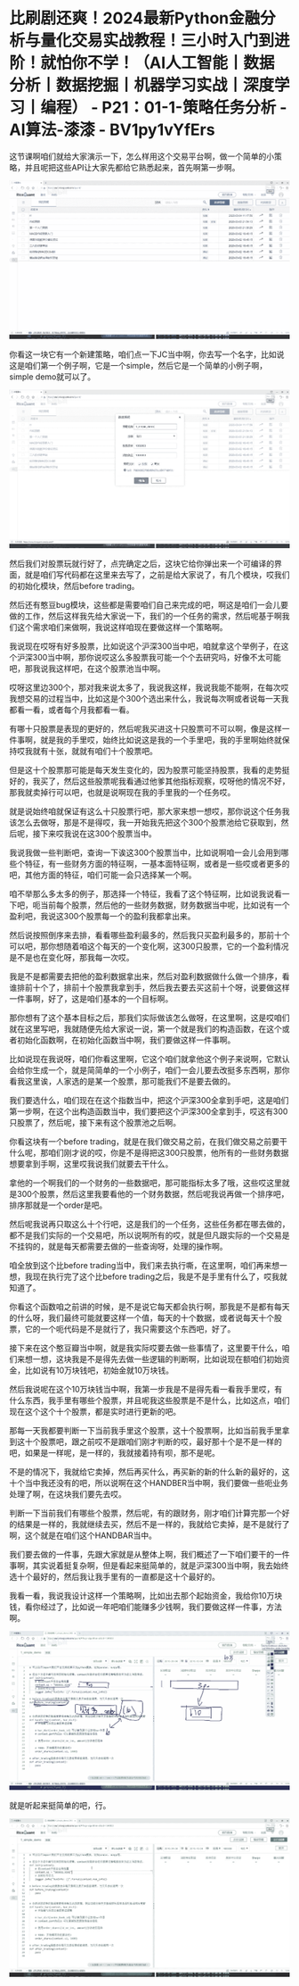 # 比刷剧还爽！2024最新Python金融分析与量化交易实战教程！三小时入门到进阶！就怕你不学！（AI人工智能丨数据分析丨数据挖掘丨机器学习实战丨深度学习丨编程） - P21：01-1-策略任务分析 - AI算法-漆漆 - BV1py1vYfErs

这节课啊咱们就给大家演示一下，怎么样用这个交易平台啊，做一个简单的小策略，并且呢把这些API让大家先都给它熟悉起来，首先啊第一步啊。



![](img/a812b7d02e68d4411aa34f497cb56ee9_1.png)

你看这一块它有一个新建策略，咱们点一下JC当中啊，你去写一个名字，比如说这是咱们第一个例子啊，它是一个simple，然后它是一个简单的小例子啊，simple demo就可以了。



![](img/a812b7d02e68d4411aa34f497cb56ee9_3.png)

然后我们对股票玩就行好了，点完确定之后，这块它给你弹出来一个可编译的界面，就是咱们写代码都在这里来去写了，之前是给大家说了，有几个模块，哎我们的初始化模块，然后before trading。

然后还有憨豆bug模块，这些都是需要咱们自己来完成的吧，啊这是咱们一会儿要做的工作，然后这样我先给大家说一下，我们的一个任务的需求，然后呢基于啊我们这个需求咱们来做啊，我说这样咱现在要做这样一个策略啊。

我说现在哎呀有好多股票，比如说这个沪深300当中吧，咱就拿这个举例子，在这个沪深300当中啊，那你说哎这么多股票我可能一个个去研究吗，好像不太可能吧，那我说我这样吧，在这个股票池当中啊。

哎呀这里边300个，那对我来说太多了，我说我这样，我说我能不能啊，在每次哎我想交易的过程当中，比如这是个300个选出来什么，我说每次啊或者说每一天我都看一看，或者每个月我都看一看。

有哪十只股票是表现的更好的，然后呢我买进这十只股票可不可以啊，像是这样一件事啊，就是我的手里哎，始终比如说这是我的一个手里吧，我的手里啊始终就保持哎我就有十张，就就有咱们十个股票吧。

但是这十个股票那可能是每天发生变化的，因为股票可能坚持股票，我看的走势挺好的，我买了，然后这些股票呢我看通过他爹其他指标观察，哎呀他的情况不好，那我就卖掉行可以吧，也就是说啊现在我的手里我的一个任务哎。

就是说始终咱就保证有这么十只股票行吧，那大家来想一想哎，那你说这个任务我该怎么去做呀，那是不是得哎，我一开始我先把这个300个股票池给它获取到，然后呢，接下来哎我说在这300个股票当中。

我说我做一些判断吧，查询一下诶这300个股票当中，比如说啊咱一会儿会用到哪些个特征，有一些财务方面的特征啊，一基本面特征啊，或者是一些哎或者更多的吧，其他方面的特征，咱们可能一会只选择某一个啊。

咱不举那么多太多的例子，那选择一个特征，我看了这个特征啊，比如说我说看一下吧，呃当前每个股票，然后他的一些财务数据，财务数据当中呢，比如说有一个盈利吧，我说这300个股票每一个的盈利我都拿出来。

然后说按照倒序来去排，看看哪些盈利最多的，然后我只买盈利最多的，那前十个可以吧，那你想随着咱这个每天的一个变化啊，这300只股票，它的一个盈利情况是不是也在变化呀，那我每一次哎。

我是不是都需要去把他的盈利数据拿出来，然后对盈利数据做什么做一个排序，看谁排前十个了，排前十个股票我拿到手，然后我去要去买这前十个呀，说要做这样一件事啊，好了，这是咱们基本的一个目标啊。

那你想有了这个基本目标之后，那我们实际做该怎么做呀，在这里啊，这是哎咱们就在这里写吧，我就随便先给大家说一说，第一个就是我们的构造函数，在这个或者初始化函数啊，在初始化函数当中啊，我们要做这样一件事啊。

比如说现在我说呀，咱们你看这里啊，它这个咱们就拿他这个例子来说啊，它默认会给你生成一个，就是简简单的一个小例子，咱们一会儿要去改挺多东西啊，那你看我这里诶，人家选的是某一个股票，那可能我们不是要去做的。

我们要选什么，咱们现在在这个指数当中，把这个沪深300全拿到手吧，这是咱们第一步啊，在这个出构造函数当中，我们要把这个沪深300全拿到手，哎这有300只股票了，然后呢，接下来有这个股票池之后啊。

你看这块有一个before trading，就是在我们做交易之前，在我们做交易之前要干什么呢，那咱们刚才说的哎，你是不是得把这300只股票，他所有的一些财务数据想要拿到手啊，这里哎我说我们就要去干什么。

拿他的一个啊我们的一个财务的一些数据吧，那可能指标太多了哦，这些哎这里就是300个股票，然后这里我要看他的一个财务数据，然后呢我说再做一个排序吧，排序那就是一个order是吧。

然后呢我说再只取这么十个行吧，这是我们的一个任务，这些任务都在哪去做的，都不是我们实际的一个交易吧，所以说啊所有的哎，就是但凡跟实际的一个交易是不挂钩的，就是每天都需要去做的一些查询呀，处理的操作啊。

咱全放到这个比before trading当中，我们来去执行嘶，在这里啊，咱们再来想一想，我现在执行完了这个比before trading之后，我是不是手里有什么了，哎我就知道了。

你看这个函数咱之前讲的时候，是不是说它每天都会执行啊，那我是不是都有每天的什么呀，我们最终可能就要这样一个值，每天的十个数据，或者说每天十个股票，它的一个呃代码是不是就行了，我只需要这个东西吧，好了。

接下来在这个憨豆瓣当中啊，就是我实际哎要去做一些事情了，这里要干什么，咱们来想一想，这块我是不是得先去做一些逻辑的判断啊，比如说现在额咱们初始资金，比如说有10万块钱吧，初始金就10万块钱。

然后我说呢在这个10万块钱当中啊，我第一步我是不是得先看一看我手里哎，有什么东西，我手里有哪些个股票，并且呢我这些股票是不是什么，比如这点，咱们现在这个这个十个股票，都是实时进行更新的吧。

那每一天我都要判断一下当前我手里这个股票，这十个股票啊，比如当前我手里拿到这十个股票吧，跟之前哎不是跟咱们刚才判断的哎，最好那十个是不是一样的吧，如果是一样呢，是一样的，我就接着持有呗，那不是呢。

不是的情况下，我就给它卖掉，然后再买什么，再买新的新的什么新的最好的，这十个当中我还没有的吧，所以说啊在这个HANDBER当中啊，我们要做一些呃业务处理了啊，在这块我们要先去哎。

判断一下当前我们有哪些个股票，然后呢，有的跟财务，刚才咱们计算完那一个好的结果是一样的，我就继续去买，然后不是一样的，我就给它卖掉，是不是就行了啊，这个就是在咱们这个HANDBAR当中。

我们要去做的一件事，先跟大家就是从整体上啊，我们概述了一下咱们要干的一件事啊，其实说着挺复杂啊，但是看起来挺简单的，就是沪深300当中啊，我去始终选十个最好的，然后我让我手里有的一直都是这十个最好的。

我看一看，我说我设计这样一个策略啊，比如出去那个起始资金，我给你10万块钱，看你经过了，比如说一年吧咱们能赚多少钱啊，我们要做这样一件事，方法啊。



![](img/a812b7d02e68d4411aa34f497cb56ee9_5.png)

就是听起来挺简单的吧，行。

![](img/a812b7d02e68d4411aa34f497cb56ee9_7.png)